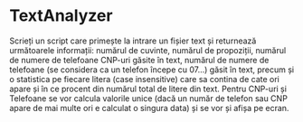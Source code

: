 # TextAnalyzer

Scrieți un script care primește la intrare un fișier text și returnează următoarele informații:
numărul de cuvinte, numărul de propoziții, numărul de numere de telefoane CNP-uri găsite în
text, numărul de numere de telefoane (se considera ca un telefon începe cu 07...) găsit în
text, precum și o statistica pe fiecare litera (case insensitive) care sa contina de cate ori apare
și în ce procent din numărul total de litere din text. Pentru CNP-uri și Telefoane se vor calcula
valorile unice (dacă un număr de telefon sau CNP apare de mai multe ori e calculat o singura
data) și se vor și afișa pe ecran.
